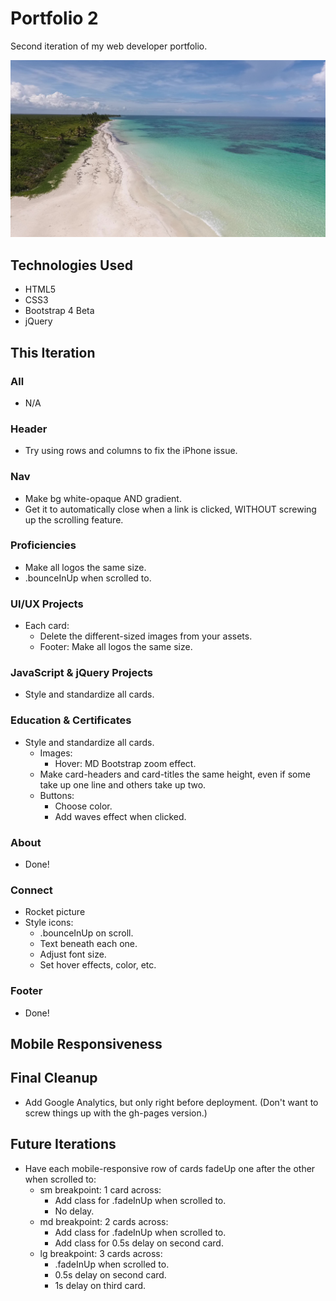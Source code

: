 # Portfolio 2

Second iteration of my web developer portfolio.

![Todd Croak-Falen | Web Developer](https://github.com/toddcf/portfolio2/blob/master/assets/img/bg/tropical.jpg "Todd Croak-Falen | Web Developer")

## Technologies Used

- HTML5
- CSS3
- Bootstrap 4 Beta
- jQuery

## This Iteration

### All

- N/A

### Header

- Try using rows and columns to fix the iPhone issue.

### Nav

- Make bg white-opaque AND gradient.
- Get it to automatically close when a link is clicked, WITHOUT screwing up the scrolling feature.

### Proficiencies

- Make all logos the same size.
- .bounceInUp when scrolled to.

### UI/UX Projects

- Each card:
  - Delete the different-sized images from your assets.
  - Footer: Make all logos the same size.

### JavaScript & jQuery Projects

- Style and standardize all cards.

### Education & Certificates

- Style and standardize all cards.
	- Images:
		- Hover: MD Bootstrap zoom effect.
	- Make card-headers and card-titles the same height, even if some take up one line and others take up two.
	- Buttons:
		- Choose color.
		- Add waves effect when clicked.

### About

- Done!

### Connect

- Rocket picture
- Style icons:
	- .bounceInUp on scroll.
	- Text beneath each one.
	- Adjust font size.
	- Set hover effects, color, etc.

### Footer

- Done!

## Mobile Responsiveness

## Final Cleanup

- Add Google Analytics, but only right before deployment. (Don't want to screw things up with the gh-pages version.)

## Future Iterations

- Have each mobile-responsive row of cards fadeUp one after the other when scrolled to:
	- sm breakpoint: 1 card across:
	  - Add class for .fadeInUp when scrolled to.
	  - No delay.
	- md breakpoint: 2 cards across:
	  - Add class for .fadeInUp when scrolled to.
	  - Add class for 0.5s delay on second card.
	- lg breakpoint: 3 cards across:
	  - .fadeInUp when scrolled to.
	  - 0.5s delay on second card.
	  - 1s delay on third card.